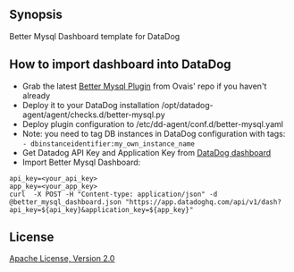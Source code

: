 ## Synopsis

Better Mysql Dashboard template for DataDog 

## How to import dashboard into DataDog 

* Grab the latest [Better Mysql Plugin](https://github.com/ovaistariq/dd-agent/blob/master/checks.d/mysql.py) from Ovais' repo if you haven't already
* Deploy it to your DataDog installation  /opt/datadog-agent/agent/checks.d/better-mysql.py 
* Deploy plugin configuration to /etc/dd-agent/conf.d/better-mysql.yaml
* Note: you need to tag DB instances in DataDog configuration with tags: `- dbinstanceidentifier:my_own_instance_name`
* Get Datadog API Key and Application Key from [DataDog dashboard](https://app.datadoghq.com/account/settings#api)
* Import Better Mysql Dashboard:

```
api_key=<your_api_key>
app_key=<your_app_key>
curl  -X POST -H "Content-type: application/json" -d @better_mysql_dashboard.json "https://app.datadoghq.com/api/v1/dash?api_key=${api_key}&application_key=${app_key}"
```

## License

[Apache License, Version 2.0](https://www.apache.org/licenses/LICENSE-2.0)

